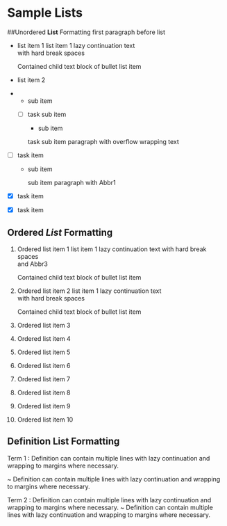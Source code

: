 # Sample Lists

##Unordered **List** Formatting
first paragraph before list
* list item 1
list item 1 lazy continuation text  
        with hard break spaces

     Contained child text block of bullet list item

* list item 2
*
    * sub item
    * [ ] task sub item
        * sub item

      task sub item paragraph with overflow wrapping text
* [ ] task item
    * sub item

      sub item paragraph with Abbr1

* [X] task item
* [x] task item

## Ordered **_List_** Formatting
1. Ordered list item 1
list item 1 lazy continuation text with hard break spaces  
and Abbr3

    Contained child text block of bullet list item


1. Ordered list item 2
list item 1 lazy continuation text  
        with hard break spaces



   Contained child text block of bullet list item
1. Ordered list item 3
1. Ordered list item 4
1. Ordered list item 5
1. Ordered list item 6
1. Ordered list item 7
1. Ordered list item 8
1. Ordered list item 9
1. Ordered list item 10

## Definition List Formatting

Term 1
: Definition can contain multiple lines with
  lazy continuation and wrapping to margins where necessary.

~ Definition can contain multiple lines with
  lazy continuation and wrapping to margins where necessary.
  
Term 2
: Definition can contain multiple lines with
  lazy continuation and wrapping to margins where necessary.
~ Definition can contain multiple lines with
  lazy continuation and wrapping to margins where necessary.

